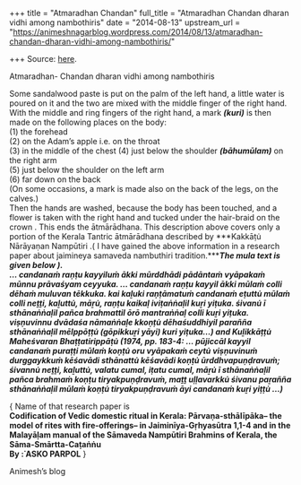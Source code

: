 +++
title = "Atmaradhan Chandan"
full_title = "Atmaradhan Chandan dharan vidhi among nambothiris"
date = "2014-08-13"
upstream_url = "https://animeshnagarblog.wordpress.com/2014/08/13/atmaradhan-chandan-dharan-vidhi-among-nambothiris/"

+++
Source: [here](https://animeshnagarblog.wordpress.com/2014/08/13/atmaradhan-chandan-dharan-vidhi-among-nambothiris/).

Atmaradhan- Chandan dharan vidhi among nambothiris

Some sandalwood paste is put on the palm of the left hand, a little
water is poured on it and the two are mixed with the middle finger of
the right hand. With the middle and ring fingers of the right hand, a
mark ***(kuri)*** is then made on the following places on the body:  
(1) the forehead  
(2) on the Adam’s apple i.e. on the throat  
(3) in the middle of the chest (4) just below the shoulder
***(bāhumūlam)*** on the right arm  
(5) just below the shoulder on the left arm  
(6) far down on the back  
(On some occasions, a mark is made also on the back of the legs, on the
calves.)  
Then the hands are washed, because the body has been touched, and a
flower is taken with the right hand and tucked under the hair-braid on
the crown . This ends the ātmārādhana. This description above covers
only a portion of the Kerala Tantric ātmārādhana described by ***Kakkāṭu̇
Nārāyaṇan Nampūtiri .( I have gained the above information in a research
paper about jaimineya samaveda nambuthiri tradition.******The mula text
is given below ).***  
***… candanaṁ raṇṭu kayyiluṁ ākki mūrddhādi pādāntaṁ vyāpakaṁ mūnnu
prāvaśyam ceyyuka. … candanaṁ raṇṭu kayyil ākki mūlaṁ colli dēhaṁ
muluvan tēkkuka. kai kaḻuki raṇṭāmatuṁ candanaṁ eṭuttu̇ mūlaṁ colli
neṯṯi, kaḻuttu̇, māṟu̇, raṇṭu kaikaḷ iviṭaṅṅaḷil kuṟi yiṭuka. śivanu̇ ī
sthānaṅṅaḷil pañca brahmattil ōrō mantraṅṅaḷ colli kuṟi yiṭuka.
viṣṇuvinnu dvādaśa nāmaṅṅaḷe kkoṇṭu̇ dēhaśuddhiyil parañña sthānaṅṅaḷil
mēlppōṭṭu̇ (gōpikkuṟi yāyi) kuri yiṭuka…) and Kuḻikkāṭṭu̇ Maheśvaran
Bhaṭṭatirippāṭu̇ (1974, pp. 183-4: … pūjiccāl kayyil candanaṁ puraṭṭi
mūlaṁ koṇṭu̇ oru vyāpakaṁ ceytu̇ viṣṇuvinuṁ durggaykkuṁ kēśavādi sthānattu̇
kēśavādi koṇṭu̇ ūrddhvapuṇḍravuṁ; śivannu̇ neṯṯi, kaḻuttu̇, valatu cumal,
iṭatu cumal, māṟu̇ ī sthānaṅṅaḷil pañca brahmaṁ koṇṭu tiryakpuṇḍravuṁ,
maṯṯ uḷḷavarkku̇ śivanu paṟañña sthānaṅṅaḷil mūlaṁ koṇṭu̇ tiryakpuṇḍravuṁ
āyi candanaṁ kuṟi yiṭṭu̇ …)***

{ Name of that research paper is  
****Codification of Vedic domestic ritual in Kerala:
Pārvaṇa-sthālīpāka– the model of rites with fire-offerings– in
Jaiminīya-Gṛhyasūtra 1,1-4 and in the Malayāḷam manual of the Sāmaveda
Nampūtiri Brahmins of Kerala, the Sāma-Smārtta-Caṭaṅṅu****  
****By :̇ ASKO PARPOL**** }

Animesh’s blog

